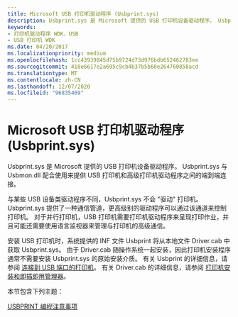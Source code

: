 ```yaml
---
title: Microsoft USB 打印机驱动程序 (Usbprint.sys)
description: Usbprint.sys 是 Microsoft 提供的 USB 打印机设备驱动程序。 Usbprint.sys 与 Usbmon.dll 配合使用来提供 USB 打印机和高级打印机驱动程序之间的端到端连接。
keywords:
- 打印机驱动程序 WDK，USB
- USB 打印机 WDK
ms.date: 04/20/2017
ms.localizationpriority: medium
ms.openlocfilehash: 1cc43939845d75b9724d73d976bdb652462783ee
ms.sourcegitcommit: 418e6617e2a695c9cb4b37b5b60e264760858acd
ms.translationtype: MT
ms.contentlocale: zh-CN
ms.lasthandoff: 12/07/2020
ms.locfileid: "96835469"
---
```

# <a name="microsoft-usb-printer-driver-usbprintsys"></a>Microsoft USB 打印机驱动程序 (Usbprint.sys)


Usbprint.sys 是 Microsoft 提供的 USB 打印机设备驱动程序。 Usbprint.sys 与 Usbmon.dll 配合使用来提供 USB 打印机和高级打印机驱动程序之间的端到端连接。




与某些 USB 设备类驱动程序不同，Usbprint.sys 不会 "驱动" 打印机。 Usbprint.sys 提供了一种通信管道，更高级别的驱动程序可以通过该通道来控制打印机。 对于并行打印机，USB 打印机需要打印机驱动程序来呈现打印作业，并且可能还需要使用语言监视器来管理与打印机的高级通信。

安装 USB 打印机时，系统提供的 INF 文件 Usbprint 将从本地文件 Driver.cab 中获取 Usbprint.sys。 由于 Driver.cab 随操作系统一起安装，因此打印机安装程序通常不需要安装 Usbprint.sys 的原始安装介质。 有关 Usbprint 的详细信息，请参阅 [连接到 USB 端口的打印机](printer-connected-to-a-usb-port.md)。 有关 Driver.cab 的详细信息，请参阅 [打印机安装和即插即用管理器](printer-installation-and-the-plug-and-play-manager.md)。

本节包含下列主题：

[USBPRINT 编程注意事项](programming-considerations-for-usbprint.md)

 

 




